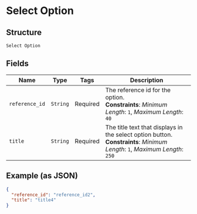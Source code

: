 
# Select Option

## Structure

`Select Option`

## Fields

| Name | Type | Tags | Description |
|  --- | --- | --- | --- |
| `reference_id` | `String` | Required | The reference id for the option.<br>**Constraints**: *Minimum Length*: `1`, *Maximum Length*: `40` |
| `title` | `String` | Required | The title text that displays in the select option button.<br>**Constraints**: *Minimum Length*: `1`, *Maximum Length*: `250` |

## Example (as JSON)

```json
{
  "reference_id": "reference_id2",
  "title": "title4"
}
```

